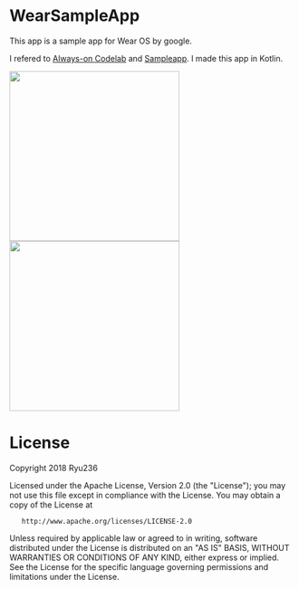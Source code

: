 # WearSampleApp
This app is a sample app for Wear OS by google.

I refered to [Always-on Codelab](https://codelabs.developers.google.com/codelabs/always-on/index.html?hl=ja#0) and [Sampleapp](https://github.com/googlesamples/io2015-codelabs/tree/master/wear/always-on). I made this app in Kotlin.

<img src="https://codelabs.developers.google.com/codelabs/always-on/img/a158c2bc15267d5c.png" width=300> <img src="https://codelabs.developers.google.com/codelabs/always-on/img/d2259d8272ad313f.png" width=300>

# License
Copyright 2018 Ryu236

   Licensed under the Apache License, Version 2.0 (the "License");
   you may not use this file except in compliance with the License.
   You may obtain a copy of the License at

       http://www.apache.org/licenses/LICENSE-2.0

   Unless required by applicable law or agreed to in writing, software
   distributed under the License is distributed on an "AS IS" BASIS,
   WITHOUT WARRANTIES OR CONDITIONS OF ANY KIND, either express or implied.
   See the License for the specific language governing permissions and
   limitations under the License.
